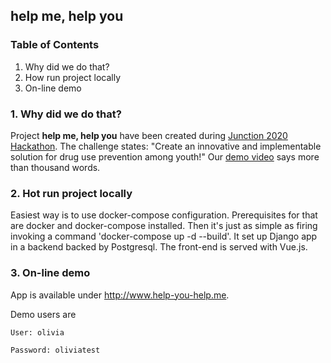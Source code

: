 ## help me, help you

### Table of Contents
1. Why did we do that?
2. How run project locally
3. On-line demo


### 1. Why did we do that?
Project **help me, help you** have been created during [Junction 2020 Hackathon](https://connected.hackjunction.com/).
The challenge states: "Create an innovative and implementable solution for drug use prevention among youth!"
Our [demo video](https://www.youtube.com/watch?v=uZyKlZCjmMc&feature=youtu.be&ab_channel=Uplift) says more than thousand words.

### 2. Hot run project locally
Easiest way is to use docker-compose configuration. Prerequisites for that are docker and docker-compose installed. Then it's just as simple as firing invoking a command 'docker-compose up -d --build'. It set up Django app in a backend backed by Postgresql. The front-end is served with Vue.js.

### 3. On-line demo
App is available under http://www.help-you-help.me.

Demo users are

`User: olivia`

`Password: oliviatest`
